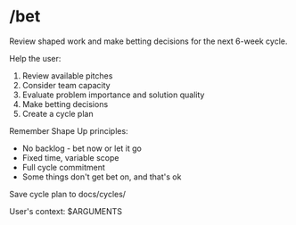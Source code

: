 # /bet

Review shaped work and make betting decisions for the next 6-week cycle.

Help the user:
1. Review available pitches
2. Consider team capacity
3. Evaluate problem importance and solution quality
4. Make betting decisions
5. Create a cycle plan

Remember Shape Up principles:
- No backlog - bet now or let it go
- Fixed time, variable scope
- Full cycle commitment
- Some things don't get bet on, and that's ok

Save cycle plan to docs/cycles/

User's context: $ARGUMENTS